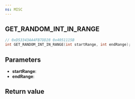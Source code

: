 ```yaml
---
ns: MISC
---
```

## GET_RANDOM_INT_IN_RANGE

```c
// 0xD53343AA4FB7DD28 0x4051115B
int GET_RANDOM_INT_IN_RANGE(int startRange, int endRange);
```

## Parameters
* **startRange**: 
* **endRange**: 

## Return value
